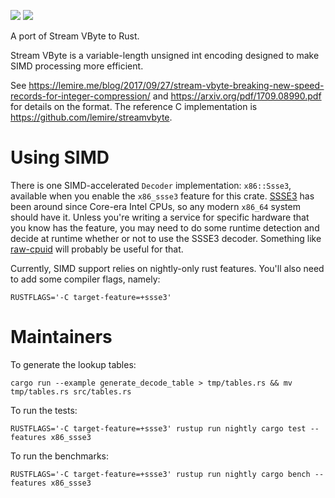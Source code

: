 [![](https://img.shields.io/crates/v/stream-vbyte.svg)](https://crates.io/crates/stream-vbyte) [![](https://docs.rs/stream-vbyte/badge.svg)](https://docs.rs/stream-vbyte/)


A port of Stream VByte to Rust.

Stream VByte is a variable-length unsigned int encoding designed to make SIMD processing more efficient.

See https://lemire.me/blog/2017/09/27/stream-vbyte-breaking-new-speed-records-for-integer-compression/ and https://arxiv.org/pdf/1709.08990.pdf for details on the format. The reference C implementation is https://github.com/lemire/streamvbyte.

# Using SIMD

There is one SIMD-accelerated `Decoder` implementation: `x86::Ssse3`, available when you enable the `x86_ssse3` feature for this crate. [SSSE3](https://en.wikipedia.org/wiki/SSSE3) has been around since Core-era Intel CPUs, so any modern `x86_64` system should have it. Unless you're writing a service for specific hardware that you know has the feature, you may need to do some runtime detection and decide at runtime whether or not to use the SSSE3 decoder. Something like [raw-cpuid](https://crates.io/crates/raw-cpuid) will probably be useful for that.

Currently, SIMD support relies on nightly-only rust features. You'll also need to add some compiler flags, namely:

```
RUSTFLAGS='-C target-feature=+ssse3'
```

# Maintainers

To generate the lookup tables:

```
cargo run --example generate_decode_table > tmp/tables.rs && mv tmp/tables.rs src/tables.rs
```

To run the tests:

```
RUSTFLAGS='-C target-feature=+ssse3' rustup run nightly cargo test --features x86_ssse3
```

To run the benchmarks:

```
RUSTFLAGS='-C target-feature=+ssse3' rustup run nightly cargo bench --features x86_ssse3
```
